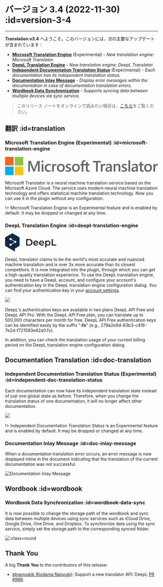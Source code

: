 # バージョン 3.4 (2022-11-30) :id=version-3-4

---

**Translation v3.4** へようこそ。このバージョンには、次の主要なアップデートが含まれています：

- [**Microsoft Translation Engine**](#microsoft-translation-engine) (Experimental) - _New translation engine: Microsoft Translator._
- [**DeepL Translation Engine**](#deepl-translation-engine) - _New translation engine: DeepL Translator._
- [**Independent Documentation Translation Status**](#independent-doc-translation-status) (Experimental) - _Each documentation has its independent translation status._
- [**Documentation Inlay Message**](#doc-inlay-message) - _Display error messages within the documentation in case of documentation translation errors._
- [**Wordbook Data Synchronization**](#wordbook-data-sync) - _Supports syncing data between multiple devices via sync service._

> このリリース ノートをオンラインで読みたい場合は、[こちら](#/ja/updates ':ignore :target=_blank')をご覧ください。


## 翻訳 :id=translation
### Microsoft Translation Engine (Experimental) :id=microsoft-translation-engine

![Microsoft Translation Engine](/img/logo/microsoft_translator.svg)

Microsoft Translator is a neural machine translation service based on the Microsoft Azure Cloud. The service uses modern neural machine translation technology and offers statistical machine translation technology. Now you can use it in the plugin without any configuration.

!> Microsoft Translation Engine is an Experimental feature and is enabled by default. It may be dropped or changed at any time.

### DeepL Translation Engine :id=deepl-translation-engine

![DeepL Translation Engine](/img/logo/deepl_translate.svg ':size=x40')

DeepL translator claims to be the world's most accurate and nuanced machine translation and is over 3x more accurate than its closest competitors. It is now integrated into the plugin, through which you can get a high-quality translation experience. To use the DeepL translation engine, you need to have a DeepL account, and configure your account's authentication key in the DeepL translation engine configuration dialog. You can find your authentication key in your [account settings](https://www.deepl.com/account).

![](/updates/img/v3_4/deepl_settings.png)

DeepL's authentication keys are available in two plans DeepL API Free and DeepL API Pro. With the DeepL API Free plan, you can translate up to 500,000 characters per month for free. DeepL API Free authentication keys can be identified easily by the suffix "**:fx**" (e.g., 279a2e9d-83b3-c416-7e2d-f721593e42a0:fx).

In addition, you can check the translation usage of your current billing period on the DeepL translation engine configuration dialog.

## Documentation Translation :id=doc-translation
### Independent Documentation Translation Status (Experimental) :id=independent-doc-translation-status

Each documentation can now have its independent translation state instead of just one global state as before. Therefore, when you change the translation status of one documentation, it will no longer affect other documentation.

![](/updates/img/v3_4/translation_state.gif)

!> Independent Documentation Translation Status is an Experimental feature and is enabled by default. It may be dropped or changed at any time.

### Documentation Inlay Message :id=doc-inlay-message

When a documentation translation error occurs, an error message is now displayed inline in the document indicating that the translation of the current documentation was not successful.

![Documentation Inlay Message](/updates/img/v3_4/doc_inlay_msg.png)

## Wordbook :id=wordbook
### Wordbook Data Synchronization :id=wordbook-data-sync

It is now possible to change the storage path of the wordbook and sync data between multiple devices using sync services such as iCloud Drive, Google Drive, One Drive, and Dropbox. To synchronize data using the sync service, simply set the storage path to the corresponding synced folder.

![](/updates/img/v3_4/wordbook_storage_path.png ':class=round')

## Thank You

A big **Thank You** to the contributors of this release:

- [@naoyukik (Kodama Naoyuki)](https://github.com/naoyukik): Support a new translator API: DeepL [PR #986](https://github.com/YiiGuxing/TranslationPlugin/pull/986).